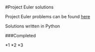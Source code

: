 #Project Euler solutions

Project Euler problems can be found [here](https://projecteuler.net/archives)

Solutions written in Python

###Completed

*1
*2
*3

